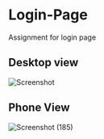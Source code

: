 # Login-Page
Assignment for login page

## Desktop view
![Screenshot](https://user-images.githubusercontent.com/89973264/132500836-cf522a9f-1093-4cb5-9d88-3e06138c357f.png)

## Phone View
![Screenshot (185)](https://user-images.githubusercontent.com/89973264/132618282-02b403df-896a-4b89-ab34-fce1fce41689.png)
